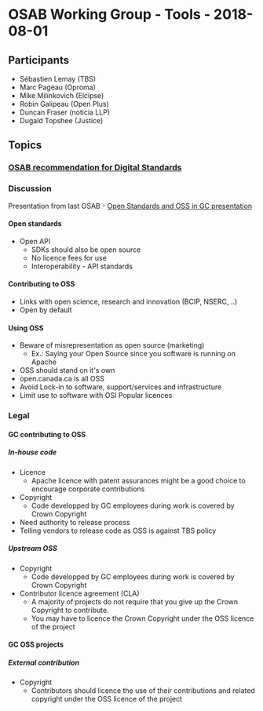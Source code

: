 # OSAB Working Group - Tools -  2018-08-01

## Participants

- Sébastien Lemay (TBS)
- Marc Pageau (Oproma)
- Mike Milinkovich (Elcipse)
- Robin Galipeau (Open Plus)
- Duncan Fraser (noticia LLP)
- Dugald Topshee (Justice)

## Topics

### [OSAB recommendation for Digital Standards](../Meetings/2018-07-18.md#digital-standards)

### Discussion

Presentation from last OSAB - [Open Standards and OSS in GC presentation](../Resources/Open_Standards_OSS_GC.md)

#### Open standards

- Open API
  - SDKs should also be open source
  - No licence fees for use
  - Interoperability - API standards

#### Contributing to OSS

- Links with open science, research and innovation (BCIP, NSERC, ..)
- Open by default

#### Using OSS

- Beware of misrepresentation as open source (marketing)
  - Ex.: Saying your Open Source since you software is running on Apache
- OSS should stand on it's own
- open.canada.ca is all OSS
- Avoid Lock-in to software, support/services and infrastructure
- Limit use to software with OSI Popular licences

### Legal
#### GC contributing to OSS
##### In-house code

- Licence
  - Apache licence with patent assurances might be a good choice to encourage corporate contributions
- Copyright
  - Code developped by GC employees during work is covered by Crown Copyright
- Need authority to release process
- Telling vendors to release code as OSS is against TBS policy

##### Upstream OSS

- Copyright
  - Code developped by GC employees during work is covered by Crown Copyright
- Contributor licence agreement (CLA)
  - A majority of projects do not require that you give up the Crown Copyright to contribute.
  - You may have to licence the Crown Copyright under the OSS licence of the project

#### GC OSS projects
##### External contribution
- Copyright
  - Contributors should licence the use of their contributions and related copyright under the OSS licence of the project

